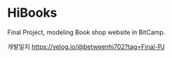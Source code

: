 # HiBooks
Final Project, modeling Book shop website in BitCamp.

개발일지 https://velog.io/@betweenhj702?tag=Final-PJ
